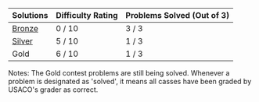 | Solutions       | Difficulty Rating | Problems Solved (Out of 3)|
| ------------- | ------------- | ------------- |
| [Bronze](https://github.com/BinaryCrazy/programming-for-glory/tree/code-in-progress/USACO/Past%20Contest%20Problems/2019%20December%20Contest/Bronze) | 0 / 10  | 3 / 3 |
| [Silver](https://github.com/BinaryCrazy/programming-for-glory/tree/master/USACO/Past%20Contest%20Problems/2019%20-%202020/December%20Contest/Silver) | 5 / 10 | 1 / 3 |
| Gold | 6 / 10  | 1 / 3 |

Notes: The Gold contest problems are still being solved. Whenever a problem is designated as 'solved', it means all casses have been graded by USACO's grader as correct.
